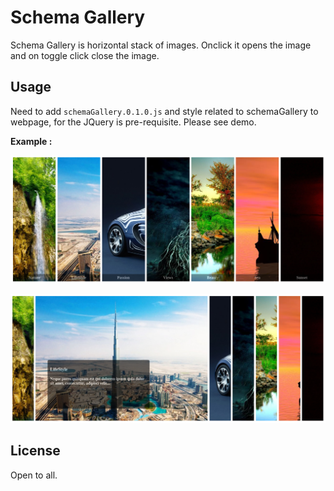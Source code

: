 # Schema Gallery

Schema Gallery is horizontal stack of images. Onclick it opens the image and on toggle click close the image.

## Usage

Need to add `schemaGallery.0.1.0.js` and style related to schemaGallery to webpage, for the JQuery is pre-requisite.
Please see demo.

**Example :**

![alt text](https://github.com/sandipkaranjekar/schemaGallery/blob/master/demo/img/schema_gallery.png "schemaGallery")

![alt text](https://github.com/sandipkaranjekar/schemaGallery/blob/master/demo/img/schema_gallery_view1.png "schemaGalleryClickView")

## License

Open to all.

